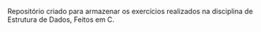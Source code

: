 Repositório criado para armazenar os exercícios realizados na disciplina de Estrutura de Dados, Feitos em C.
